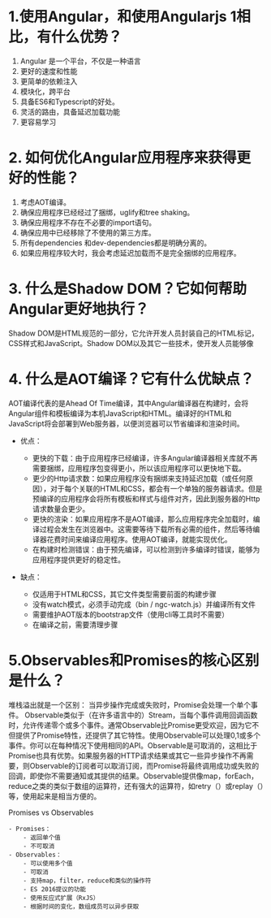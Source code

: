 # 1.使用Angular，和使用Angularjs 1相比，有什么优势？
1. Angular 是一个平台，不仅是一种语言
1. 更好的速度和性能
1. 更简单的依赖注入
1. 模块化，跨平台
1. 具备ES6和Typescript的好处。
1. 灵活的路由，具备延迟加载功能
1. 更容易学习
# 2. 如何优化Angular应用程序来获得更好的性能？
1. 考虑AOT编译。
1. 确保应用程序已经经过了捆绑，uglify和tree shaking。
1. 确保应用程序不存在不必要的import语句。
1. 确保应用中已经移除了不使用的第三方库。
1. 所有dependencies 和dev-dependencies都是明确分离的。
1. 如果应用程序较大时，我会考虑延迟加载而不是完全捆绑的应用程序。
#  3. 什么是Shadow DOM？它如何帮助Angular更好地执行？
Shadow DOM是HTML规范的一部分，它允许开发人员封装自己的HTML标记，CSS样式和JavaScript。Shadow DOM以及其它一些技术，使开发人员能够像<audio>标签一样构建自己的一级标签，Web组件和API。总的来说，这些新的标签和API被称为Web组件。Shadow DOM通过提供了更好的关注分离，通过其它的HTML DOM元素实现了更少的样式与脚本的冲突。
因为shadow DOM本质上是静态的，同时也是开发人员无法访问的，所以它是一个很好的候选对象。因为它缓存的DOM将在浏览器中呈现得更快，并提供更好的性能。此外，还可以相对很好地管理shadow DOM，同时检测Angular应用的改变，并且可以有效地管理视图的重新绘制。
# 4. 什么是AOT编译？它有什么优缺点？
AOT编译代表的是Ahead Of Time编译，其中Angular编译器在构建时，会将Angular组件和模板编译为本机JavaScript和HTML。编译好的HTML和JavaScript将会部署到Web服务器，以便浏览器可以节省编译和渲染时间。
- 优点：
    - 更快的下载：由于应用程序已经编译，许多Angular编译器相关库就不再需要捆绑，应用程序包变得更小，所以该应用程序可以更快地下载。
    - 更少的Http请求数：如果应用程序没有捆绑来支持延迟加载（或任何原因），对于每个关联的HTML和CSS，都会有一个单独的服务器请求。但是预编译的应用程序会将所有模板和样式与组件对齐，因此到服务器的Http请求数量会更少。
    - 更快的渲染：如果应用程序不是AOT编译，那么应用程序完全加载时，编译过程会发生在浏览器中。这需要等待下载所有必需的组件，然后等待编译器花费时间来编译应用程序。使用AOT编译，就能实现优化。
    - 在构建时检测错误：由于预先编译，可以检测到许多编译时错误，能够为应用程序提供更好的稳定性。

- 缺点：
    - 仅适用于HTML和CSS，其它文件类型需要前面的构建步骤
    - 没有watch模式，必须手动完成（bin / ngc-watch.js）并编译所有文件
    - 需要维护AOT版本的bootstrap文件（使用cli等工具时不需要）
    - 在编译之前，需要清理步骤
    
# 5.Observables和Promises的核心区别是什么？
堆栈溢出就是一个区别： 
当异步操作完成或失败时，Promise会处理一个单个事件。
Observable类似于（在许多语言中的）Stream，当每个事件调用回调函数时，允许传递零个或多个事件。通常Observable比Promise更受欢迎，因为它不但提供了Promise特性，还提供了其它特性。使用Observable可以处理0,1或多个事件。你可以在每种情况下使用相同的API。Observable是可取消的，这相比于Promise也具有优势。如果服务器的HTTP请求结果或其它一些异步操作不再需要，则Observable的订阅者可以取消订阅，而Promise将最终调用成功或失败的回调，即使你不需要通知或其提供的结果。Observable提供像map，forEach，reduce之类的类似于数组的运算符，还有强大的运算符，如retry（）或replay（）等，使用起来是相当方便的。

Promises vs Observables

    - Promises：
        - 返回单个值
        - 不可取消
    - Observables： 
        - 可以使用多个值
        - 可取消
        - 支持map，filter，reduce和类似的操作符
        - ES 2016提议的功能
        - 使用反应式扩展（RxJS）
        - 根据时间的变化，数组成员可以异步获取
